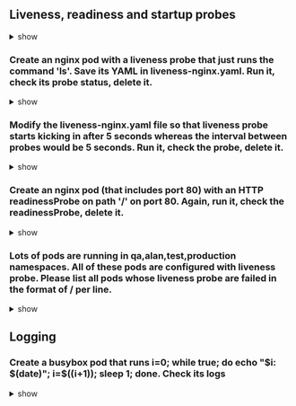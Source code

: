 ## Liveness, readiness and startup probes

<details> <summary> show </summary>

1. command exec
```bash
exec:
    command:
    - cat
    - /tmp/healthy
```

2. http get
```bash
httpGet:
    path: /healthz
    port: 8080
    httpHeaders:
    - name: Custom-Header
        value: Awesome
```

3. tcp port alive check
```bash
tcpSocket:
    port: 8080
```

4. gRPC port alive check
```bash
grpc:
    port: 2379
```


Probes configurations
- initialDelaySeconds: Number of seconds after the container has started before startup, liveness or readiness probes are initiated. Defaults to 0 seconds. Minimum value is 0.
- periodSeconds: How often (in seconds) to perform the probe. Default to 10 seconds. Minimum value is 1.
- timeoutSeconds: Number of seconds after which the probe times out. Defaults to 1 second. Minimum value is 1.
- successThreshold: Minimum consecutive successes for the probe to be considered successful after having failed. Defaults to 1. Must be 1 for liveness and startup Probes. Minimum value is 1.
- failureThreshold: After a probe fails failureThreshold times in a row, Kubernetes considers that the overall check has failed.
- terminationGracePeriodSeconds: configure a grace period for the kubelet to wait between triggering a shut down of the failed container, and then forcing the container runtime to stop that container.

</details>

### Create an nginx pod with a liveness probe that just runs the command 'ls'. Save its YAML in liveness-nginx.yaml. Run it, check its probe status, delete it.

<details> <summary> show </summary>

```bash
kubectl run liveness-nginx --image=nginx --dry-run=client -o yaml > liveness-nginx.yaml

nano liveness-nginx.yaml

## update pod manifest to below
apiVersion: v1
kind: Pod
metadata:
  creationTimestamp: null
  labels:
    run: liveness-nginx
  name: liveness-nginx
spec:
  containers:
  - image: nginx
    name: liveness-nginx
    resources: {}
    livenessProbe:
      exec:
       command:
       - ls
  dnsPolicy: ClusterFirst
  restartPolicy: Always
status: {}

kubectl create -f liveness-nginx.yaml

kubectl describe po liveness-nginx

kubectl delete po liveness-nginx
```

</details>

### Modify the liveness-nginx.yaml file so that liveness probe starts kicking in after 5 seconds whereas the interval between probes would be 5 seconds. Run it, check the probe, delete it.

<details> <summary> show </summary>

```bash
nano liveness-nginx.yaml

## update pod manifest to below
apiVersion: v1
kind: Pod
metadata:
  creationTimestamp: null
  labels:
    run: liveness-nginx
  name: liveness-nginx
spec:
  containers:
  - image: nginx
    name: liveness-nginx
    resources: {}
    livenessProbe:
      exec:
       command:
       - ls
      initialDelaySeconds: 5
      periodSeconds: 5
  dnsPolicy: ClusterFirst
  restartPolicy: Always
status: {}

kubectl create -f liveness-nginx.yaml

kubectl describe po liveness-nginx

kubectl delete po liveness-nginx
```

</details>

### Create an nginx pod (that includes port 80) with an HTTP readinessProbe on path '/' on port 80. Again, run it, check the readinessProbe, delete it.

<details> <summary> show </summary>

kubectl run readiness-nginx --image=nginx --dry-run=client -o yaml > readiness-nginx.yaml

nano readiness-nginx.yaml

## update pod manifest to below
apiVersion: v1
kind: Pod
metadata:
  creationTimestamp: null
  labels:
    run: readiness-nginx
  name: readiness-nginx
spec:
  containers:
  - image: nginx
    name: readiness-nginx
    resources: {}
    readinessProbe:
      httpGet:
       path: /
       port: 80
  dnsPolicy: ClusterFirst
  restartPolicy: Always
status: {}

kubectl create -f readiness-nginx.yaml

kubectl describe po readiness-nginx

kubectl delete po readiness-nginx
</details>

### Lots of pods are running in qa,alan,test,production namespaces. All of these pods are configured with liveness probe. Please list all pods whose liveness probe are failed in the format of <namespace>/<pod name> per line.

<details> <summary> show </summary>

```bash
kubectl get events -o json | jq -r '.items[] | select(.message | contains("failed liveness probe")).involvedObject | .namespace + "/" + .name'
```

</details>

## Logging

### Create a busybox pod that runs i=0; while true; do echo "$i: $(date)"; i=$((i+1)); sleep 1; done. Check its logs

<details> <summary> show </summary>

```bash
kubectl run busybox --image=busybox --restart=Never --dry-run=client -o yaml -- /bin/sh -c 'i=0; while true; do echo "$i: $(date)"; i=$((i+1)); sleep 1; done' > logging-busy-box.yaml

cat logging-busy-box.yaml
apiVersion: v1
kind: Pod
metadata:
  creationTimestamp: null
  labels:
    run: busybox
  name: busybox
spec:
  containers:
  - args:
    - /bin/sh
    - -c
    - 'i=0; while true; do echo "$i: $(date)"; i=$((i+1)); sleep 1; done'
    image: busybox
    name: busybox
    resources: {}
  dnsPolicy: ClusterFirst
  restartPolicy: Never
status: {}

kubectl create -f logging-busy-box.yaml

kubectl logs -f busybox 
0: Wed Apr 19 14:16:37 UTC 2023
1: Wed Apr 19 14:16:38 UTC 2023
2: Wed Apr 19 14:16:39 UTC 2023
3: Wed Apr 19 14:16:40 UTC 2023
4: Wed Apr 19 14:16:41 UTC 2023
...
```

</details>